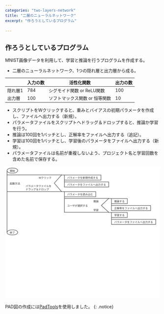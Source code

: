 ```yaml
---
categories: "two-layers-network"
title: "二層のニューラルネットワーク"
excerpt: "作ろうとしているプログラム"

---
```


## 作ろうとしているプログラム

MNIST画像データを利用して、学習と推論を行うプログラムを作成する。

- 二層のニューラルネットワーク、1つの隠れ層と出力層から成る。

||入力の数|活性化関数|出力の数|
|---|---|---|---|
|隠れ層1|784|シグモイド関数 or ReLU関数|100|
|出力層|100|ソフトマックス関数 or 恒等関数|10|

- スクリプトをWクリックすると、重みとバイアスの初期パラメータを作成し、ファイルへ出力する（新規）。
- パラメータファイルをスクリプトへドラッグ＆ドロップすると、推論か学習を行う。
- 推論は100回を1バッチとし、正解率をファイルへ出力する（追記）。
- 学習は100回を1バッチとし、学習後のパラメータをファイルへ出力する（新規）。
- パラメータファイルは名前が重複しないよう、プロジェクト名と学習回数を含めた名前で保存する。

![メイン部分のPAD図](/assets/images/two-layers-network_main.svg)

PAD図の作成には<a href="https://naoblo.net/misc/padtools/">PadTools</a>を使用しました。
{: .notice}

